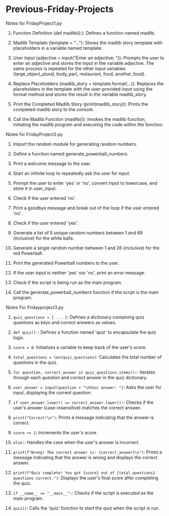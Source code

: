 # Previous-Friday-Projects

Notes for FridayProject1.py

1. Function Definition (def madlib():): Defines a function named madlib.

2. Madlib Template (template = "..."): Stores the madlib story template with placeholders in a variable named template.

3. User Input (adjective = input("Enter an adjective: ")): Prompts the user to enter an adjective and stores the input in the variable adjective. The same process is repeated for the other input variables (large_object_plural, body_part, restaurant, food, another_food).

5. Replace Placeholders (madlib_story = template.format(...)): Replaces the placeholders in the template with the user-provided input using the format method and stores the result in the variable madlib_story.

6. Print the Completed Madlib Story (print(madlib_story)): Prints the completed madlib story to the console.

7. Call the Madlib Function (madlib()): Invokes the madlib function, initiating the madlib program and executing the code within the function.




Notes for FridayProject2.py

1. Import the random module for generating random numbers.
  
2. Define a function named generate_powerball_numbers.
   
3. Print a welcome message to the user.
   
4. Start an infinite loop to repeatedly ask the user for input.
  
5. Prompt the user to enter 'yes' or 'no', convert input to lowercase, and store it in user_input.
   
6. Check if the user entered 'no'.
   
7. Print a goodbye message and break out of the loop if the user entered 'no'.
 
8. Check if the user entered 'yes'.
   
9. Generate a list of 5 unique random numbers between 1 and 69 (inclusive) for the white balls.
  
10. Generate a single random number between 1 and 26 (inclusive) for the red Powerball.
 
11. Print the generated Powerball numbers to the user.
    
12. If the user input is neither 'yes' nor 'no', print an error message.
    
13. Check if the script is being run as the main program.
 
14. Call the generate_powerball_numbers function if the script is the main program.
    



Notes For Fridayproject3.py

1. `quiz_questions = { ... }`: Defines a dictionary containing quiz questions as keys and correct answers as values.

2. `def quiz():`: Defines a function named 'quiz' to encapsulate the quiz logic.

3. `score = 0`: Initializes a variable to keep track of the user's score.

4. `total_questions = len(quiz_questions)`: Calculates the total number of questions in the quiz.

5. `for question, correct_answer in quiz_questions.items():`: Iterates through each question and correct answer in the quiz dictionary.

6. `user_answer = input(question + "\nYour answer: ")`: Asks the user for input, displaying the current question.

7. `if user_answer.lower() == correct_answer.lower():`: Checks if the user's answer (case-insensitive) matches the correct answer.

8. `print("Correct!\n")`: Prints a message indicating that the answer is correct.

9. `score += 1`: Increments the user's score.

10. `else:`: Handles the case when the user's answer is incorrect.

11. `print(f"Wrong! The correct answer is: {correct_answer}\n")`: Prints a message indicating that the answer is wrong and displays the correct answer.

12. `print(f"Quiz complete! You got {score} out of {total_questions} questions correct.")`: Displays the user's final score after completing the quiz.

13. `if __name__ == "__main__":`: Checks if the script is executed as the main program.

14. `quiz()`: Calls the 'quiz' function to start the quiz when the script is run.
